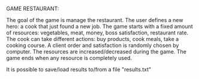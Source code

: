 GAME RESTAURANT:

The goal of the game is manage the restaurant.
The user defines a new hero: a cook that just found a new job.
The game starts with a fixed amount of resources: vegetables, meat, money, boss satisfaction, restaurant rate.
The cook can take different actions: buy products, cook meals, take a cooking course.
A client order and satisfaction is randomly chosen by computer.
The resources are increased/decreased during the game.
The game ends when any resource is completely used.

It is possible to save/load results to/from a file "results.txt"